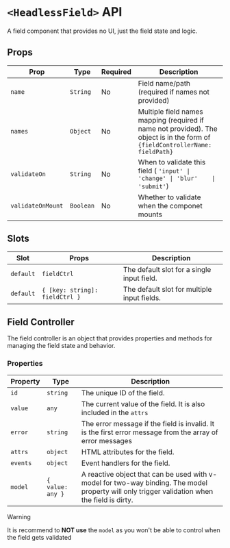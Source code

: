 # `<HeadlessField>` API

<TabNav :items="[
{ label: 'Usage', link: '/headless/field' },
{ label: 'API', link: '/headless/field_api' },
]" />

A field component that provides no UI, just the field state and logic.

## Props

| Prop | Type | Required | Description                                                                                                                  |
|------|------|----------|------------------------------------------------------------------------------------------------------------------------------|
| `name` | `String` | No       | Field name/path (required if names not provided)                                                                             |
| `names` | `Object` | No       | Multiple field names mapping (required if name not provided). The object is in the form of `{fieldControllerName: fieldPath}` |
| `validateOn` | `String` | No       | When to validate this field ( `'input' \| 'change' \| 'blur'    \| 'submit'`)                                                |
| `validateOnMount` | `Boolean` | No       | Whether to validate when the componet mounts                                                                                 |

## Slots

| Slot | Props | Description |
|------|-------|-------------|
| `default` | `fieldCtrl` | The default slot for a single input field. |
| `default` | `{ [key: string]: fieldCtrl }` | The default slot for multiple input fields. |

## Field Controller

The field controller is an object that provides properties and methods for managing the field state and behavior.

### Properties

| Property | Type | Description                                                                                                                                   |
|----------|------|-----------------------------------------------------------------------------------------------------------------------------------------------|
| `id` | `string` | The unique ID of the field.                                                                                                                   |
| `value` | `any` | The current value of the field. It is also included in the `attrs`                                                                            |
| `error` | `string` | The error message if the field is invalid. It is the first error message from the array of error messages                                     |
| `attrs` | `object` | HTML attributes for the field.                                                                                                                |
| `events` | `object` | Event handlers for the field.                                                                                                                 |
| `model` | `{ value: any }` | A reactive object that can be used with v-model for two-way binding. The model property will only trigger validation when the field is dirty. |

> [!WARNING]
> It is recommend to **NOT use** the `model` as you won't be able to control when the field gets validated